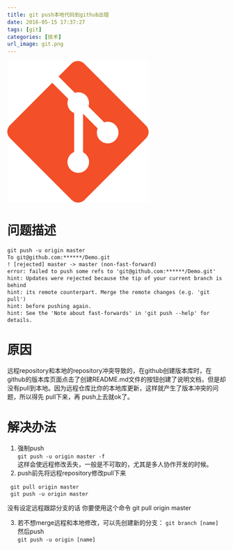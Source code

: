 ```yaml
---
title: git push本地代码到github出错
date: 2016-05-15 17:37:27
tags: [git]
categories: [技术]
url_image: git.png  
---
```

![](https://github.com/xixiang230/xixiang230.github.io/blob/master/images/git.png?raw=true)

# 问题描述  
    git push -u origin master  
    To git@github.com:******/Demo.git  
    ! [rejected] master -> master (non-fast-forward)  
    error: failed to push some refs to 'git@github.com:******/Demo.git'  
    hint: Updates were rejected because the tip of your current branch is behind  
    hint: its remote counterpart. Merge the remote changes (e.g. 'git pull')  
    hint: before pushing again.  
    hint: See the 'Note about fast-forwards' in 'git push --help' for details.    

# 原因  
远程repository和本地的repository冲突导致的，在github创建版本库时，在github的版本库页面点击了创建README.md文件的按钮创建了说明文档，但是却没有pull到本地。因为远程仓库比你的本地库更新，这样就产生了版本冲突的问题，所以得先 pull下来，再 push上去就ok了。  

# 解决办法  
1. 强制push  
`git push -u origin master -f`  
这样会使远程修改丢失，一般是不可取的，尤其是多人协作开发的时候。  
2. push前先将远程repository修改pull下来  
```
 git pull origin master  
 git push -u origin master  
```  
没有设定远程跟踪分支的话 你要使用这个命令 git pull origin master  

3. 若不想merge远程和本地修改，可以先创建新的分支： 
`git branch [name]`  
然后push  
`git push -u origin [name]`  
